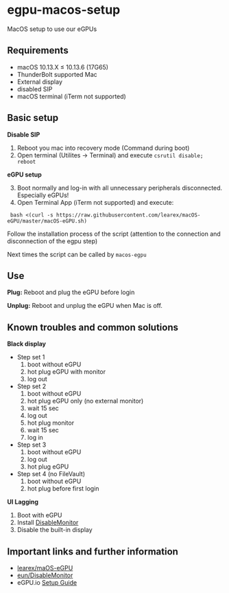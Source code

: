 # egpu-macos-setup
MacOS setup to use our eGPUs

## Requirements
- macOS 10.13.X ≤ 10.13.6 (17G65)
- ThunderBolt supported Mac
- External display
- disabled SIP
- macOS terminal (iTerm not supported)


## Basic setup

**Disable SIP**

1. Reboot you mac into recovery mode (Command<R> during boot)
2. Open terminal (Utilites -> Terminal) and execute `csrutil disable; reboot`

**eGPU setup**

3. Boot normally and log-in with all unnecessary peripherals disconnected. Especially eGPUs!
4. Open Terminal App (iTerm not supported) and execute:
```
 bash <(curl -s https://raw.githubusercontent.com/learex/macOS-eGPU/master/macOS-eGPU.sh)
```
Follow the installation process of the script (attention to the connection and disconnection of the egpu step)

Next times the script can be called by `macos-egpu`


## Use
**Plug:** Reboot and plug the eGPU before login

**Unplug:** Reboot and unplug the eGPU when Mac is off.


## Known troubles and common solutions

**Black display**
- Step set 1
	1. boot without eGPU
	2. hot plug eGPU with monitor
	3. log out
- Step set 2
	1. boot without eGPU
	2. hot plug eGPU only (no external monitor)
	3. wait 15 sec
	4. log out
	5. hot plug monitor
	6. wait 15 sec
	7. log in
- Step set 3
	1. boot without eGPU
	2. log out
	3. hot plug eGPU
- Step set 4 (no FileVault)
	1. boot without eGPU
	2. hot plug before first login

**UI Lagging**
1. Boot with eGPU
2. Install [DisableMonitor](https://github.com/Eun/DisableMonitor/releases/download/G1.92/DisableMonitor-G1.92.zip)
3. Disable the built-in display

## Important links and further information
- [learex/maOS-eGPU](https://github.com/learex/macOS-eGPU)
- [eun/DisableMonitor](https://github.com/Eun/DisableMonitor)
- eGPU.io [Setup Guide](https://egpu.io/setup-guide-external-graphics-card-mac)
